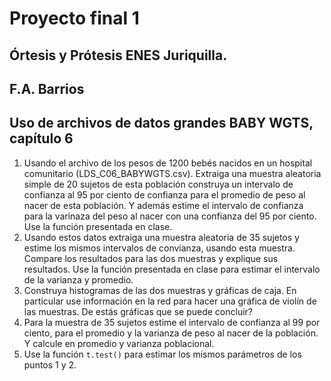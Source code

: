 # Proyecto final 1  
## Órtesis y Prótesis ENES Juriquilla.  
## F.A. Barrios  
## Uso de archivos de datos grandes BABY WGTS, capítulo 6  

1. Usando el archivo de los pesos de 1200 bebés nacidos en un hospital comunitario (LDS_C06_BABYWGTS.csv). Extraiga una muestra aleatoria simple de 20 sujetos de esta población construya un intervalo de confianza al 95 por ciento de confianza para el promedio de peso al nacer de esta población. Y además estime el intervalo de confianza para la varinaza del peso al nacer con una confianza del 95 por ciento. Use la función presentada en clase.   
2. Usando estos datos extraiga una muestra aleatoria de 35 sujetos y estime los mismos intervalos de convianza, usando esta muestra. Compare los resultados para las dos muestras y explique sus resultados. Use la función presentada en clase para estimar el intervalo de la varianza y promedio.  
3. Construya histogramas de las dos muestras y gráficas de caja.  En particular use información en la red para hacer una gráfica de violín de las muestras. De estás gráficas que se puede concluir?  
4. Para la muestra de 35 sujetos estime el intervalo de confianza al 99 por ciento, para el promedio y la varianza de peso al nacer de la población. Y calcule en promedio y varianza poblacional.  
5. Use la función `t.test()` para estimar los mismos parámetros de los puntos 1 y 2.  
